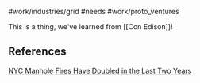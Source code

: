 #work/industries/grid #needs #work/proto_ventures 

This is a thing, we've learned from [[Con Edison]]!

## References
[NYC Manhole Fires Have Doubled in the Last Two Years](https://www.thecity.nyc/2022/02/13/nyc-manhole-fires-have-doubled-in-the-last-two-years/)
